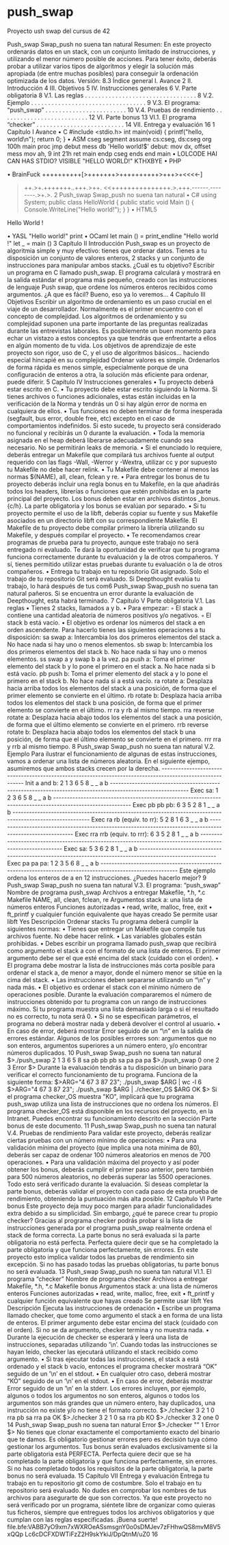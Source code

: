 # push_swap
Proyecto ush swap del cursus de 42


Push_swap
Swap_push no suena tan natural
Resumen:
En este proyecto ordenarás datos en un stack, con un conjunto limitado de
instrucciones, y utilizando el menor número posible de acciones. Para tener éxito,
deberás probar a utilizar varios tipos de algoritmos y elegir la solución más apropiada
(de entre muchas posibles) para conseguir la ordenación optimizada de los datos.
Versión: 8.3
Índice general
I. Avance 2
II. Introducción 4
III. Objetivos 5
IV. Instrucciones generales 6
V. Parte obligatoria 8
V.1. Las reglas . . . . . . . . . . . . . . . . . . . . . . . . . . . . . . . . . 8
V.2. Ejemplo . . . . . . . . . . . . . . . . . . . . . . . . . . . . . . . . . . 9
V.3. El programa: “push_swap” . . . . . . . . . . . . . . . . . . . . . . . . 10
V.4. Pruebas de rendimiento . . . . . . . . . . . . . . . . . . . . . . . . . . 12
VI. Parte bonus 13
VI.1. El programa “checker” . . . . . . . . . . . . . . . . . . . . . . . . . . 14
VII. Entrega y evaluación 16
1
Capítulo I
Avance
• C
#include <stdio.h>
int main(void)
{
printf("hello, world\n");
return 0;
}
• ASM
cseg segment
assume cs:cseg, ds:cseg
org 100h
main proc
jmp debut
mess db 'Hello world!$'
debut:
mov dx, offset mess
mov ah, 9
int 21h
ret
main endp
cseg ends
end main
• LOLCODE
HAI
CAN HAS STDIO?
VISIBLE "HELLO WORLD!"
KTHXBYE
• PHP
<?php
echo "Hello world!";
?>
• BrainFuck
++++++++++[>+++++++>++++++++++>+++>+<<<<-]
>++.>+.+++++++..+++.>++.
<<+++++++++++++++.>.+++.------.--------.>+.>.
2
Push_swap Swap_push no suena tan natural
• C#
using System;
public class HelloWorld {
public static void Main () {
Console.WriteLine("Hello world!");
}
}
• HTML5
<!DOCTYPE html>
<html>
<head>
<meta charset="utf-8">
<title>Hello world !</title>
</head>
<body>
<p>Hello World !</p>
</body>
</html>
• YASL
"Hello world!"
print
• OCaml
let main () =
print_endline "Hello world !"
let _ = main ()
3
Capítulo II
Introducción
Push_swap es un proyecto de algoritmia simple y muy efectivo: tienes que ordenar
datos.
Tienes a tu disposición un conjunto de valores enteros, 2 stacks y un conjunto de instrucciones para manipular ambos stacks.
¿Cuál es tu objetivo? Escribir un programa en C llamado push_swap. El programa calculará y mostrará en la salida estándar el programa más pequeño, creado con las instrucciones de lenguaje Push swap, que ordene los números enteros recibidos como argumentos.
¿A que es fácil?
Bueno, eso ya lo veremos...
4
Capítulo III
Objetivos
Escribir un algoritmo de ordenamiento es un paso crucial en el viaje de un desarrollador. Normalmente es el primer encuentro con el concepto de complejidad.
Los algoritmos de ordenamiento y su complejidad suponen una parte importante de
las preguntas realizadas durante las entrevistas laborales. Es posiblemente un buen momento para echar un vistazo a estos conceptos ya que tendrás que enfrentarte a ellos en
algún momento de tu vida.
Los objetivos de aprendizaje de este proyecto son rigor, uso de C, y el uso de algoritmos básicos... haciendo especial hincapié en su complejidad
Ordenar valores es simple. Ordenarlos de forma rápida es menos simple, especialmente
porque de una configuración de enteros a otra, la solución más eficiente para ordenar,
puede diferir.
5
Capítulo IV
Instrucciones generales
• Tu proyecto deberá estar escrito en C.
• Tu proyecto debe estar escrito siguiendo la Norma. Si tienes archivos o funciones
adicionales, estas están incluidas en la verificación de la Norma y tendrás un 0 si
hay algún error de norma en cualquiera de ellos.
• Tus funciones no deben terminar de forma inesperada (segfault, bus error, double
free, etc) excepto en el caso de comportamientos indefinidos. Si esto sucede, tu
proyecto será considerado no funcional y recibirás un 0 durante la evaluación.
• Toda la memoria asignada en el heap deberá liberarse adecuadamente cuando sea
necesario. No se permitirán leaks de memoria.
• Si el enunciado lo requiere, deberás entregar un Makefile que compilará tus archivos
fuente al output requerido con las flags -Wall, -Werror y -Wextra, utilizar cc y
por supuesto tu Makefile no debe hacer relink.
• Tu Makefile debe contener al menos las normas $(NAME), all, clean, fclean y
re.
• Para entregar los bonus de tu proyecto deberás incluir una regla bonus en tu
Makefile, en la que añadirás todos los headers, librerías o funciones que estén
prohibidas en la parte principal del proyecto. Los bonus deben estar en archivos
distintos _bonus.{c/h}. La parte obligatoria y los bonus se evalúan por separado.
• Si tu proyecto permite el uso de la libft, deberás copiar su fuente y sus Makefile
asociados en un directorio libft con su correspondiente Makefile. El Makefile
de tu proyecto debe compilar primero la librería utilizando su Makefile, y después
compilar el proyecto.
• Te recomendamos crear programas de prueba para tu proyecto, aunque este trabajo
no será entregado ni evaluado. Te dará la oportunidad de verificar que tu
programa funciona correctamente durante tu evaluación y la de otros compañeros.
Y sí, tienes permitido utilizar estas pruebas durante tu evaluación o la de otros
compañeros.
• Entrega tu trabajo en tu repositorio Git asignado. Solo el trabajo de tu repositorio
Git será evaluado. Si Deepthought evalúa tu trabajo, lo hará después de tus com6
Push_swap Swap_push no suena tan natural
pañeros. Si se encuentra un error durante la evaluación de Deepthought, esta habrá
terminado.
7
Capítulo V
Parte obligatoria
V.1. Las reglas
• Tienes 2 stacks, llamados a y b.
• Para empezar:
◦ El stack a contiene una cantidad aleatoria de números positivos y/o negativos.
◦ El stack b está vacío.
• El objetivo es ordenar los números del stack a en orden ascendente. Para hacerlo
tienes las siguientes operaciones a tu disposición:
sa swap a: Intercambia los dos primeros elementos del stack a. No hace nada si
hay uno o menos elementos.
sb swap b: Intercambia los dos primeros elementos del stack b. No hace nada si
hay uno o menos elementos.
ss swap a y swap b a la vez.
pa push a: Toma el primer elemento del stack b y lo pone el primero en el stack
a. No hace nada si b está vacío.
pb push b: Toma el primer elemento del stack a y lo pone el primero en el stack
b. No hace nada si a está vacío.
ra rotate a: Desplaza hacia arriba todos los elementos del stack a una posición,
de forma que el primer elemento se convierte en el último.
rb rotate b: Desplaza hacia arriba todos los elementos del stack b una posición,
de forma que el primer elemento se convierte en el último.
rr ra y rb al mismo tiempo.
rra reverse rotate a: Desplaza hacia abajo todos los elementos del stack a una
posición, de forma que el último elemento se convierte en el primero.
rrb reverse rotate b: Desplaza hacia abajo todos los elementos del stack b una
posición, de forma que el último elemento se convierte en el primero.
rrr rra y rrb al mismo tiempo.
8
Push_swap Swap_push no suena tan natural
V.2. Ejemplo
Para ilustrar el funcionamiento de algunas de estas instrucciones, vamos a ordenar
una lista de números aleatoria. En el siguiente ejempo, asumiremos que ambos stacks
crecen por la derecha.
----------------------------------------------------------------------------------------------------------
Init a and b:
2
1
3
6
5
8
_ _
a b
----------------------------------------------------------------------------------------------------------
Exec sa:
1
2
3
6
5
8
_ _
a b
----------------------------------------------------------------------------------------------------------
Exec pb pb pb:
6 3
5 2
8 1
_ _
a b
----------------------------------------------------------------------------------------------------------
Exec ra rb (equiv. to rr):
5 2
8 1
6 3
_ _
a b
----------------------------------------------------------------------------------------------------------
Exec rra rrb (equiv. to rrr):
6 3
5 2
8 1
_ _
a b
----------------------------------------------------------------------------------------------------------
Exec sa:
5 3
6 2
8 1
_ _
a b
----------------------------------------------------------------------------------------------------------
Exec pa pa pa:
1
2
3
5
6
8
_ _
a b
----------------------------------------------------------------------------------------------------------
Este ejemplo ordena los enteros de a en 12 instrucciones. ¿Puedes hacerlo mejor?
9
Push_swap Swap_push no suena tan natural
V.3. El programa: “push_swap”
Nombre de programa
push_swap
Archivos a entregar
Makefile, *.h, *.c
Makefile NAME, all, clean, fclean, re
Argumentos stack a: una lista de números enteros
Funciones autorizadas
• read, write, malloc, free,
exit
• ft_printf y cualquier función
equivalente que hayas creado
Se permite usar
libft
Yes
Descripción Ordenar stacks
Tu programa deberá cumplir la siguientes normas:
• Tienes que entregar un Makefile que compile tus archivos fuente. No debe hacer
relink.
• Las variables globales están prohibidas.
• Debes escribir un programa llamado push_swap que recibirá como argumento el
stack a con el formato de una lista de enteros. El primer argumento debe ser el que
esté encima del stack (cuidado con el orden).
• El programa debe mostrar la lista de instrucciones más corta posible para ordenar
el stack a, de menor a mayor, donde el número menor se sitúe en la cima del stack.
• Las instrucciones deben separarse utilizando un “\n” y nada más.
• El objetivo es ordenar el stack con el mínimo número de operaciones posible. Durante la evaluación compararemos el número de instrucciones obtenido por tu programa con un rango de instrucciones máximo. Si tu programa muestra una lista
demasiado larga o si el resultado no es correcto, tu nota será 0.
• Si no se especifican parámetros, el programa no deberá mostrar nada y deberá
devolver el control al usuario.
• En caso de error, deberá mostrar Error seguido de un “\n” en la salida de errores estándar. Algunos de los posibles errores son: argumentos que no son enteros,
argumentos superiores a un número entero, y/o encontrar números duplicados.
10
Push_swap Swap_push no suena tan natural
$>./push_swap 2 1 3 6 5 8
sa
pb
pb
pb
sa
pa
pa
pa
$>./push_swap 0 one 2 3
Error
$>
Durante la evaluación tendrás a tu disposición un binario para verificar el correcto
funcionamiento de tu programa. Funciona de la siguiente forma:
$>ARG="4 67 3 87 23"; ./push_swap $ARG | wc -l
6
$>ARG="4 67 3 87 23"; ./push_swap $ARG | ./checker_OS $ARG
OK
$>
Si el programa checker_OS muestra "KO", implicará que tu programa push_swap
utiliza una lista de instrucciones que no ordena los números.
El programa checker_OS está disponible en los recursos del proyecto,
en la Intranet.
Puedes encontrar su funcionamiento descrito en la sección Parte bonus
de este documento.
11
Push_swap Swap_push no suena tan natural
V.4. Pruebas de rendimiento
Para validar este proyecto, deberás realizar ciertas pruebas con un número mínimo de
operaciones:
• Para una validación mínima del proyecto (que implica una nota mínima de
80), deberás ser capaz de ordenar 100 números aleatorios en menos de 700
operaciones.
• Para una validación máxima del proyecto y así poder obtener los bonus, deberás
cumplir el primer paso anterior, pero también para 500 números aleatorios, no
deberás superar las 5500 operaciones.
Todo esto será verificado durante la evaluación.
Si deseas completar la parte bonus, deberás validar el proyecto con
cada paso de esta prueba de rendimiento, obteniendo la puntuación más
alta posible.
12
Capítulo VI
Parte bonus
Este proyecto deja muy poco margen para añadir funcionalidades extra debido a su
simplicidad. Sin embargo, ¿qué te parece crear tu propio checker?
Gracias al programa checker podrás probar si la lista de
instrucciones generada por el programa push_swap realmente ordena
el stack de forma correcta.
La parte bonus no será evaluada si la parte obligatoria no está
perfecta. Perfecta quiere decir que se ha completado la parte
obligatoria y que funciona perfectamente, sin errores. En este
proyecto esto implica validar todos las pruebas de rendimiento sin
excepción. Si no has pasado todas las pruebas obligatorias, tu parte
bonus no será evaluada.
13
Push_swap Swap_push no suena tan natural
VI.1. El programa “checker”
Nombre de programa
checker
Archivos a entregar
Makefile, *.h, *.c
Makefile bonus
Argumentos stack a: una lista de números enteros
Funciones autorizadas
• read, write, malloc, free,
exit
• ft_printf y cualquier función
equivalente que hayas creado
Se permite usar
libft
Yes
Descripción Ejecuta las instrucciones de ordenación
• Escribe un programa llamado checker, que tome como argumento el stack a en
forma de una lista de enteros. El primer argumento debe estar encima del stack
(cuidado con el orden). Si no se da argumento, checker termina y no muestra
nada.
• Durante la ejecución de checker se esperará y leerá una lista de instrucciones,
separadas utilizando ’\n’. Cuando todas las instrucciones se hayan leído, checker
las ejecutará utilizando el stack recibido como argumento.
• Si tras ejecutar todas las instrucciones, el stack a está ordenado y el stack b vacío,
entonces el programa checker mostrará “OK” seguido de un ’\n’ en el stdout.
• En cualquier otro caso, deberá mostrar “KO” seguido de un ’\n’ en el stdout.
• En caso de error, deberás mostrar Error seguido de un ’\n’ en la stderr. Los errores
incluyen, por ejemplo, algunos o todos los argumentos no son enteros, algunos o
todos los argumentos son más grandes que un número entero, hay duplicados, una
instrucción no existe y/o no tiene el formato correcto.
$>./checker 3 2 1 0
rra
pb
sa
rra
pa
OK
$>./checker 3 2 1 0
sa
rra
pb
KO
$>./checker 3 2 one 0
14
Push_swap Swap_push no suena tan natural
Error
$>./checker "" 1
Error
$>
No tienes que clonar exactamente el comportamiento exacto del binario
que te damos. Es obligatorio gestionar errores pero es decisión tuya
cómo gestionar los argumentos.
Tus bonus serán evaluados exclusivamente si la parte obligatoria
está PERFECTA. Perfecta quiere decir que se ha completado la parte
obligatoria y que funciona perfectamente, sin errores. Si no has
completado todos los requisitos de la parte obligatoria, la parte
bonus no será evaluada.
15
Capítulo VII
Entrega y evaluación
Entrega tu trabajo en tu repositorio git como de costumbre. Solo el trabajo en tu
repositorio será evaluado. No dudes en comprobar los nombres de tus archivos para asegurarte de que son correctos.
Ya que este proyecto no será verificado por un programa, siéntete libre de organizar
como quieras tus ficheros, siempre que entregues todos los archivos obligatorios y que
cumplan con las reglas especificadas.
¡Buena suerte!
file.bfe:VABB7yO9xm7xWXROeASsmsgnY0o0sDMJev7zFHhwQS8mvM8V5xQQp
Lc6cDCFXDWTiFzZ2H9skYkiJ/DpQtnM/uZ0
16
